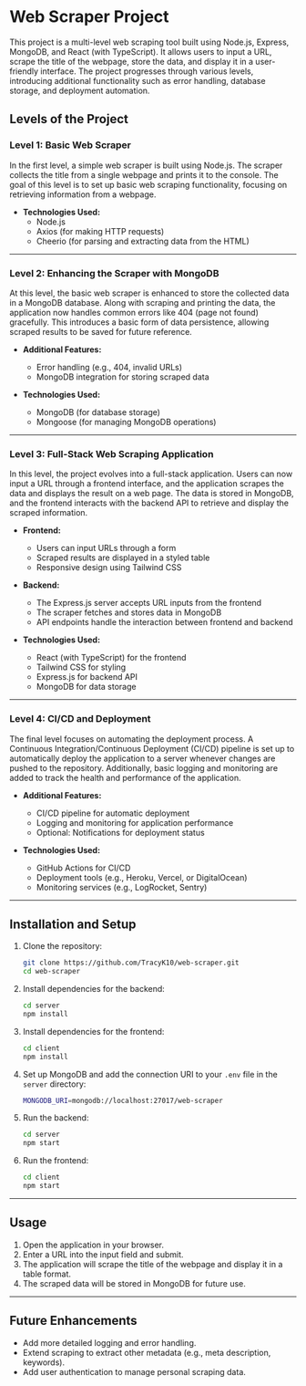 # Web Scraper Project

This project is a multi-level web scraping tool built using Node.js, Express, MongoDB, and React (with TypeScript). It allows users to input a URL, scrape the title of the webpage, store the data, and display it in a user-friendly interface. The project progresses through various levels, introducing additional functionality such as error handling, database storage, and deployment automation.

## Levels of the Project

### Level 1: Basic Web Scraper

In the first level, a simple web scraper is built using Node.js. The scraper collects the title from a single webpage and prints it to the console. The goal of this level is to set up basic web scraping functionality, focusing on retrieving information from a webpage.

- **Technologies Used:**
  - Node.js
  - Axios (for making HTTP requests)
  - Cheerio (for parsing and extracting data from the HTML)

---

### Level 2: Enhancing the Scraper with MongoDB

At this level, the basic web scraper is enhanced to store the collected data in a MongoDB database. Along with scraping and printing the data, the application now handles common errors like 404 (page not found) gracefully. This introduces a basic form of data persistence, allowing scraped results to be saved for future reference.

- **Additional Features:**
  - Error handling (e.g., 404, invalid URLs)
  - MongoDB integration for storing scraped data

- **Technologies Used:**
  - MongoDB (for database storage)
  - Mongoose (for managing MongoDB operations)

---

### Level 3: Full-Stack Web Scraping Application

In this level, the project evolves into a full-stack application. Users can now input a URL through a frontend interface, and the application scrapes the data and displays the result on a web page. The data is stored in MongoDB, and the frontend interacts with the backend API to retrieve and display the scraped information.

- **Frontend:**
  - Users can input URLs through a form
  - Scraped results are displayed in a styled table
  - Responsive design using Tailwind CSS

- **Backend:**
  - The Express.js server accepts URL inputs from the frontend
  - The scraper fetches and stores data in MongoDB
  - API endpoints handle the interaction between frontend and backend

- **Technologies Used:**
  - React (with TypeScript) for the frontend
  - Tailwind CSS for styling
  - Express.js for backend API
  - MongoDB for data storage

---

### Level 4: CI/CD and Deployment

The final level focuses on automating the deployment process. A Continuous Integration/Continuous Deployment (CI/CD) pipeline is set up to automatically deploy the application to a server whenever changes are pushed to the repository. Additionally, basic logging and monitoring are added to track the health and performance of the application.

- **Additional Features:**
  - CI/CD pipeline for automatic deployment
  - Logging and monitoring for application performance
  - Optional: Notifications for deployment status

- **Technologies Used:**
  - GitHub Actions for CI/CD
  - Deployment tools (e.g., Heroku, Vercel, or DigitalOcean)
  - Monitoring services (e.g., LogRocket, Sentry)

---

## Installation and Setup

1. Clone the repository:
   ```bash
   git clone https://github.com/TracyK10/web-scraper.git
   cd web-scraper
   ```

2. Install dependencies for the backend:
   ```bash
   cd server
   npm install
   ```

3. Install dependencies for the frontend:
   ```bash
   cd client
   npm install
   ```

4. Set up MongoDB and add the connection URI to your `.env` file in the `server` directory:
   ```bash
   MONGODB_URI=mongodb://localhost:27017/web-scraper
   ```

5. Run the backend:
   ```bash
   cd server
   npm start
   ```

6. Run the frontend:
   ```bash
   cd client
   npm start
   ```

---

## Usage

1. Open the application in your browser.
2. Enter a URL into the input field and submit.
3. The application will scrape the title of the webpage and display it in a table format.
4. The scraped data will be stored in MongoDB for future use.

---

## Future Enhancements

- Add more detailed logging and error handling.
- Extend scraping to extract other metadata (e.g., meta description, keywords).
- Add user authentication to manage personal scraping data.
